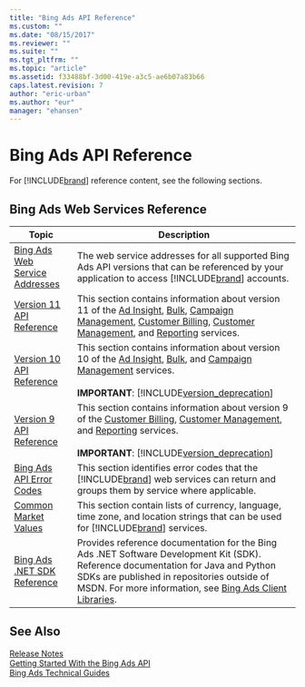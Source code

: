 ```yaml
---
title: "Bing Ads API Reference"
ms.custom: ""
ms.date: "08/15/2017"
ms.reviewer: ""
ms.suite: ""
ms.tgt_pltfrm: ""
ms.topic: "article"
ms.assetid: f33488bf-3d00-419e-a3c5-ae6b07a83b66
caps.latest.revision: 7
author: "eric-urban"
ms.author: "eur"
manager: "ehansen"
---
```

# Bing Ads API Reference
For [!INCLUDE[brand](../concepts/includes/brand.md)] reference content, see the following sections.

## Bing Ads Web Services Reference

|Topic|Description|
|---------|---------------|
|[Bing Ads Web Service Addresses](../concepts/bing-ads-web-service-addresses.md)|The web service addresses for all supported Bing Ads API versions that can be referenced by your application to access [!INCLUDE[brand](../concepts/includes/brand.md)] accounts.|
|[Version 11 API Reference](../concepts/version-11-api-reference.md)|This section contains information about version 11 of the [Ad Insight](https://msdn.microsoft.com/library/bing-ads-ad-insight-service-reference(v=msads.110).aspx), [Bulk](https://msdn.microsoft.com/library/bing-ads-bulk-service-reference(v=msads.110).aspx), [Campaign Management](https://msdn.microsoft.com/library/bing-ads-campaign-management-service-reference(v=msads.110).aspx), [Customer Billing](https://msdn.microsoft.com/library/bing-ads-customer-billing-service-reference(v=msads.110).aspx), [Customer Management](https://msdn.microsoft.com/library/bing-ads-customer-management-service-reference(v=msads.110).aspx), and [Reporting](https://msdn.microsoft.com/library/bing-ads-reporting-service-reference(v=msads.110).aspx) services.|
|[Version 10 API Reference](../concepts/version-10-api-reference.md)|This section contains information about version 10 of the [Ad Insight](https://msdn.microsoft.com/library/bing-ads-ad-insight-service-reference(v=msads.100).aspx), [Bulk](https://msdn.microsoft.com/library/bing-ads-bulk-service-reference(v=msads.100).aspx), and [Campaign Management](https://msdn.microsoft.com/library/bing-ads-campaign-management-service-reference(v=msads.100).aspx) services.<br/><br/>**IMPORTANT**: [!INCLUDE[version_deprecation](../concepts/includes/version-deprecation.md)]|
|[Version 9 API Reference](../concepts/version-9-api-reference.md)|This section contains information about version 9 of the [Customer Billing](https://msdn.microsoft.com/library/bing-ads-customer-billing-service-reference(v=msads.90).aspx), [Customer Management](https://msdn.microsoft.com/library/bing-ads-customer-management-service-reference(v=msads.90).aspx), and [Reporting](https://msdn.microsoft.com/library/bing-ads-reporting-service-reference(v=msads.90).aspx) services.<br/><br/>**IMPORTANT**: [!INCLUDE[version_deprecation](../concepts/includes/version-deprecation.md)]|
|[Bing Ads API Error Codes](../concepts/bing-ads-api-error-codes.md)|This section identifies error codes that the [!INCLUDE[brand](../concepts/includes/brand.md)] web services can return and groups them by service where applicable.|
|[Common Market Values](../concepts/common-market-values.md)|This section contain lists of currency, language, time zone, and location strings that can be used for [!INCLUDE[brand](../concepts/includes/brand.md)] services.|
|[Bing Ads .NET SDK Reference](../concepts/bing-ads-net-sdk-reference.md)|Provides reference documentation for the Bing Ads .NET Software Development Kit (SDK). Reference documentation for Java and Python SDKs are published in repositories outside of MSDN. For more information, see [Bing Ads Client Libraries](../concepts/bing-ads-client-libraries.md).|

## See Also
[Release Notes](../concepts/release-notes.md)  
[Getting Started With the Bing Ads API](../concepts/getting-started-with-the-bing-ads-api.md)  
[Bing Ads Technical Guides](../concepts/bing-ads-technical-guides.md)  

